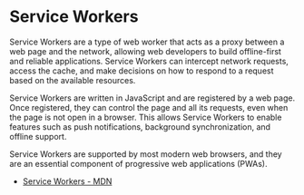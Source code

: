 # Service Workers

Service Workers are a type of web worker that acts as a proxy between a web page and the network, allowing web developers to build offline-first and reliable applications. Service Workers can intercept network requests, access the cache, and make decisions on how to respond to a request based on the available resources.

Service Workers are written in JavaScript and are registered by a web page. Once registered, they can control the page and all its requests, even when the page is not open in a browser. This allows Service Workers to enable features such as push notifications, background synchronization, and offline support.

Service Workers are supported by most modern web browsers, and they are an essential component of progressive web applications (PWAs).

- [Service Workers - MDN](https://developer.mozilla.org/en-US/docs/Web/API/Service_Worker_API)
